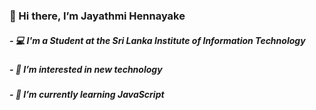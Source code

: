  <h3> 👋 Hi there, I’m Jayathmi Hennayake </h3>
 <h5> - 💻 I'm a Student at the Sri Lanka Institute of Information Technology </h5>
 <h5> - 👀 I’m interested in new technology </h5>
 <h5> - 🌱 I’m currently learning JavaScript </h5>
 
<!---
JayathmiH/JayathmiH is a ✨ special ✨ repository because its `README.md` (this file) appears on your GitHub profile.
You can click the Preview link to take a look at your changes.
--->
